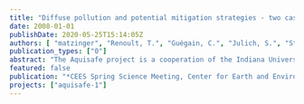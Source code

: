 ```yaml
---
title: "Diffuse pollution and potential mitigation strategies - two case studies within the Aquisafe Project from agriculturally dominated Brittany (France)"
date: 2008-01-01
publishDate: 2020-05-25T15:14:05Z
authors: [ "matzinger", "Renoult, T.", "Guégain, C.", "Julich, S.", "Strube, T.", "Orlikowski, D.", "Sautjeau, B.", "Grützmacher, G." ]
publication_types: ["0"]
abstract: "The Aquisafe project is a cooperation of the Indiana University Purdue University Indianapolis (IUPUI, USA), the German Federal Environment Agency (UBA, Germany) and the Berlin Centre of Competence for Water (KWB, Germany). The aim of the project is the development of a scheme for natural mitigation zones to protect surface waters from diffuse pollution in rural and semi-rural environments. In particular, key contaminants, applicable management and modelling tools and potential substance removal by constructed wetlands or riparian zones are being studied. Within these frameworks, two case studies are carried out in Brittany, the number one agricultural region in France. A hydrological model is currently being applied on the Ic catchment (92 km2) to test its capability of (i) understanding hydrological, basin-scale regimes, (ii) predicting the effect of mitigation measures and (iii) distinguishing diffusion pathways for different types of contaminants. In the second case study, a constructed wetland in Iffendic on the River Meu is monitored as an example of a natural and inexpensive mitigation option. On the way through the wetland nitrate concentrations from drainage inflows to the river decreased more than tenfold. In the ongoing monitoring, knowledge on hydrological flowpaths is improved to be able to quantify the retention potential of constructed wetlands in Brittany for nitrate and other agriculturally-based pollutants, such as pesticides."
featured: false
publication: "*CEES Spring Science Meeting, Center for Earth and Environmental Science, Indiana University-Purdue University*"
projects: ["aquisafe-1"]
---
```


